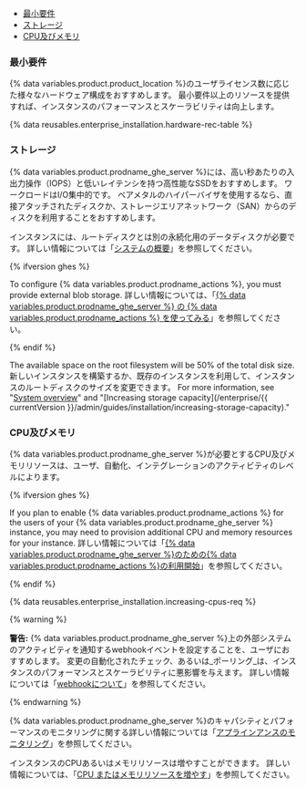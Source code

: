 - [最小要件](#minimum-requirements)
- [ストレージ](#storage)
- [CPU及びメモリ](#cpu-and-memory)

### 最小要件

{% data variables.product.product_location %}のユーザライセンス数に応じた様々なハードウェア構成をおすすめします。 最小要件以上のリソースを提供すれば、インスタンスのパフォーマンスとスケーラビリティは向上します。

{% data reusables.enterprise_installation.hardware-rec-table %}

### ストレージ

{% data variables.product.prodname_ghe_server %}には、高い秒あたりの入出力操作（IOPS）と低いレイテンシを持つ高性能なSSDをおすすめします。 ワークロードはI/O集中的です。 ベアメタルのハイパーバイザを使用するなら、直接アタッチされたディスクか、ストレージエリアネットワーク（SAN）からのディスクを利用することをおすすめします。

インスタンスには、ルートディスクとは別の永続化用のデータディスクが必要です。 詳しい情報については「[システムの概要](/enterprise/admin/guides/installation/system-overview)」を参照してください。

{% ifversion ghes %}

To configure {% data variables.product.prodname_actions %}, you must provide external blob storage. 詳しい情報については、「[{% data variables.product.prodname_ghe_server %} の {% data variables.product.prodname_actions %} を使ってみる](/admin/github-actions/getting-started-with-github-actions-for-github-enterprise-server##external-storage-requirements)」を参照してください。

{% endif %}

The available space on the root filesystem will be 50% of the total disk size. 新しいインスタンスを構築するか、既存のインスタンスを利用して、インスタンスのルートディスクのサイズを変更できます。 For more information, see "[System overview](/enterprise/admin/guides/installation/system-overview#storage-architecture)" and "[Increasing storage capacity](/enterprise/{{ currentVersion }}/admin/guides/installation/increasing-storage-capacity)."

### CPU及びメモリ

{% data variables.product.prodname_ghe_server %}が必要とするCPU及びメモリリソースは、ユーザ、自動化、インテグレーションのアクティビティのレベルによります。

{% ifversion ghes %}

If you plan to enable {% data variables.product.prodname_actions %} for the users of your {% data variables.product.prodname_ghe_server %} instance, you may need to provision additional CPU and memory resources for your instance. 詳しい情報については「[{% data variables.product.prodname_ghe_server %}のための{% data variables.product.prodname_actions %}の利用開始](/admin/github-actions/getting-started-with-github-actions-for-github-enterprise-server#review-hardware-considerations)」を参照してください。

{% endif %}

{% data reusables.enterprise_installation.increasing-cpus-req %}

{% warning %}

**警告:** {% data variables.product.prodname_ghe_server %}上の外部システムのアクティビティを通知するwebhookイベントを設定することを、ユーザにおすすめします。 変更の自動化されたチェック、あるいは_ポーリング_は、インスタンスのパフォーマンスとスケーラビリティに悪影響を与えます。 詳しい情報については「[webhookについて](/github/extending-github/about-webhooks)」を参照してください。

{% endwarning %}

{% data variables.product.prodname_ghe_server %}のキャパシティとパフォーマンスのモニタリングに関する詳しい情報については「[アプラインアンスのモニタリング](/admin/enterprise-management/monitoring-your-appliance)」を参照してください。

インスタンスのCPUあるいはメモリリソースは増やすことができます。 詳しい情報については、「[CPU またはメモリリソースを増やす](/enterprise/admin/installation/increasing-cpu-or-memory-resources)」を参照してください。
